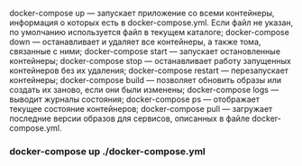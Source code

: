 docker-compose up — запускает приложение со всеми контейнеры, информация о которых есть в docker-compose.yml. Если файл не указан, по умолчанию используется файл в текущем каталоге;
docker-compose down — останавливает и удаляет все контейнеры, а также тома, связанные с ними;
docker-compose start — запускает остановленные контейнеры;
docker-compose stop — останавливает работу запущенных контейнеров без их удаления;
docker-compose restart — перезапускает контейнеры;
docker-compose build — позволяет обновить образы или создать их заново, если они были изменены;
docker-compose logs — выводит журналы состояния;
docker-compose ps — отображает текущее состояние контейнеров;
docker-compose pull — загружает последние версии образов для сервисов, описанных в файле docker-compose.yml.

### docker-compose up ./docker-compose.yml